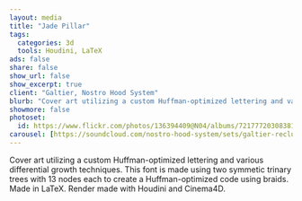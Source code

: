 ```yaml
---
layout: media
title: "Jade Pillar"
tags:
  categories: 3d
  tools: Houdini, LaTeX
ads: false
share: false
show_url: false
show_excerpt: true
client: "Galtier, Nostro Hood System"
blurb: "Cover art utilizing a custom Huffman-optimized lettering and various differential growth techniques."
showmore: false
photoset:
  id: https://www.flickr.com/photos/136394409@N04/albums/72177720308381959
carousel: [https://soundcloud.com/nostro-hood-system/sets/galtier-recluse-jade-pillar-1]
---
```


Cover art utilizing a custom Huffman-optimized lettering and various differential growth techniques. This font is made using two symmetic trinary trees with 13 nodes each to create a Huffman-optimized code using braids. Made in LaTeX. Render made with Houdini and Cinema4D.